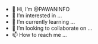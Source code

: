 - 👋 Hi, I’m @PAWANINFO
- 👀 I’m interested in ...
- 🌱 I’m currently learning ...
- 💞️ I’m looking to collaborate on ...
- 📫 How to reach me ...

<!---
PAWANINFO/PAWANINFO is a ✨ special ✨ repository because its `README.md` (this file) appears on your GitHub profile.
You can click the Preview link to take a look at your changes.
--->
